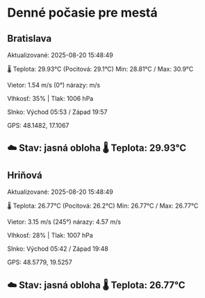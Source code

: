﻿# Denné počasie pre mestá

## Bratislava
Aktualizované: 2025-08-20 15:48:49

🌡️ Teplota: 29.93°C 
(Pocitová: 29.1°C)
Min: 28.81°C / Max: 30.9°C

Vietor: 1.54 m/s    (0°) 
nárazy:  m/s

Vlhkosť: 35% | Tlak: 1006 hPa

Slnko: Východ 05:53 / Západ 19:57

GPS: 48.1482, 17.1067

☁️ Stav: jasná obloha        🌡️ Teplota: 29.93°C
---

## Hriňová
Aktualizované: 2025-08-20 15:48:49

🌡️ Teplota: 26.77°C 
(Pocitová: 26.2°C)
Min: 26.77°C / Max: 26.77°C

Vietor: 3.15 m/s (245°)
nárazy: 4.57 m/s

Vlhkosť: 28% | Tlak: 1007 hPa

Slnko: Východ 05:42 / Západ 19:48

GPS: 48.5779, 19.5257

☁️ Stav: jasná obloha        🌡️ Teplota: 26.77°C
---
